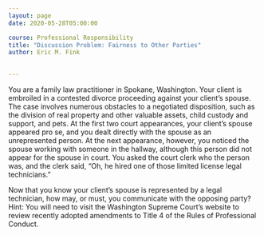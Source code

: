 ```yaml
---
layout: page
date: 2020-05-28T05:00:00

course: Professional Responsibility
title: "Discussion Problem: Fairness to Other Parties"
author: Eric M. Fink

    
---
```


You are a family law practitioner in Spokane, Washington. Your client is embroiled in a contested divorce proceeding against your client’s spouse. The case involves numerous obstacles to a negotiated disposition, such as the division of real property and other valuable assets, child custody and support, and pets. At the first two court appearances, your client’s spouse appeared pro se, and you dealt directly with the spouse as an unrepresented person. At the next appearance, however, you noticed the spouse working with someone in the hallway, although this person did not appear for the spouse in court. You asked the court clerk who the person was, and the clerk said, “Oh, he hired one of those limited license legal technicians.”

Now that you know your client’s spouse is represented by a legal technician, how may, or must, you communicate with the opposing party? Hint: You will need to visit the Washington Supreme Court’s website to review recently adopted amendments to Title 4 of the Rules of Professional Conduct. 
